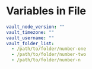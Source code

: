 # Variables in File

```yaml
vault_node_version: ""
vault_timezone: ""
vault_username: ""
vault_folder_list:
  - /path/to/folder/number-one
  - /path/to/folder/number-two
  - /path/to/folder/number-n
```
